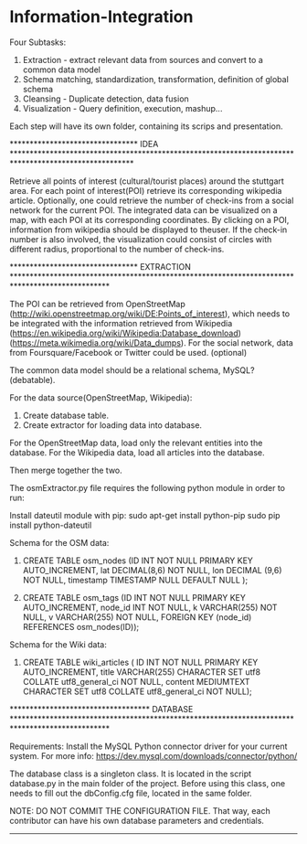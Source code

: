 # Information-Integration


Four Subtasks:

1. Extraction - extract relevant data from sources and convert to a common data model
2. Schema matching, standardization, transformation, definition of global schema
3. Cleansing - Duplicate detection, data fusion
4. Visualization - Query definition, execution, mashup...


Each step will have its own folder, containing its scrips and presentation.

******************************** IDEA ******************************************************************************************************

Retrieve all points of interest (cultural/tourist places) around the stuttgart area. For each point of interest(POI) retrieve its corresponding wikipedia article. Optionally, one could retrieve the number of check-ins from a social network for the current POI. The integrated data can be visualized on a map, with each POI at its corresponding coordinates. By clicking on a POI, information from wikipedia should be displayed to theuser. If the check-in number is also involved, the visualization could consist of circles with different radius, proportional to the number of check-ins. 

******************************** EXTRACTION ************************************************************************************************

The POI can be retrieved from OpenStreetMap (http://wiki.openstreetmap.org/wiki/DE:Points_of_interest), which needs to be integrated with the information retrieved from Wikipedia  (https://en.wikipedia.org/wiki/Wikipedia:Database_download) (https://meta.wikimedia.org/wiki/Data_dumps).
For the social network, data from Foursquare/Facebook or Twitter could be used. (optional)

The common data model should be a relational schema, MySQL? (debatable). 

For the data source(OpenStreetMap, Wikipedia):
1. Create database table.
2. Create extractor for loading data into database.

For the OpenStreetMap data, load only the relevant entities into the database.
For the Wikipedia data, load all articles into the database.

Then merge together the two.

The osmExtractor.py file requires the following python module in order to run:

Install dateutil module with pip:
 	sudo apt-get install python-pip
 	sudo pip install python-dateutil


Schema for the OSM data:

1. CREATE TABLE osm_nodes (ID INT NOT NULL PRIMARY KEY AUTO_INCREMENT,  lat DECIMAL(8,6) NOT NULL, lon DECIMAL (9,6) NOT NULL, timestamp TIMESTAMP NULL DEFAULT NULL );

2. CREATE TABLE osm_tags (ID INT NOT NULL PRIMARY KEY AUTO_INCREMENT, node_id INT NOT NULL, k VARCHAR(255) NOT NULL, v VARCHAR(255) NOT NULL, FOREIGN KEY (node_id) REFERENCES osm_nodes(ID));

Schema for the Wiki data:

1. CREATE TABLE wiki_articles ( ID INT NOT NULL PRIMARY KEY AUTO_INCREMENT, title VARCHAR(255) CHARACTER SET utf8 COLLATE utf8_general_ci NOT NULL, content MEDIUMTEXT CHARACTER SET utf8 COLLATE utf8_general_ci NOT NULL);

*********************************** DATABASE ************************************************************************************************

Requirements: Install the MySQL Python connector driver for your current system. For more info: https://dev.mysql.com/downloads/connector/python/

The database class is a singleton class. It is located in the script database.py in the main folder of the project. Before using this class,
one needs to fill out the dbConfig.cfg file, located in the same folder. 

NOTE: DO NOT COMMIT THE CONFIGURATION FILE. That way, each contributor can have his own database parameters and credentials.


*********************************************************************************************************************************************
